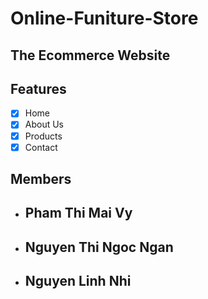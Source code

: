 # Online-Funiture-Store
## The Ecommerce Website

## Features
 - [X] Home
 - [X] About Us
 - [X] Products
 - [X] Contact

## Members
 - ## Pham Thi Mai Vy
 - ## Nguyen Thi Ngoc Ngan
 - ## Nguyen Linh Nhi
